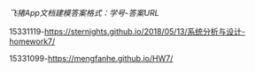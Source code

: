 *飞猪App文档建模答案格式：学号-答案URL*

15331119-https://sternights.github.io/2018/05/13/系统分析与设计-homework7/

15331099-https://mengfanhe.github.io/HW7/
